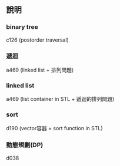 ﻿## 說明

### binary tree
 c126 (postorder traversal) 

### 遞迴
a469 (linked list + 排列問題)  


### linked list
a469 (list container in STL + 遞迴的排列問題)  


### sort  
 d190 (vector容器 + sort function in STL)  


### 動態規劃(DP)
 d038
